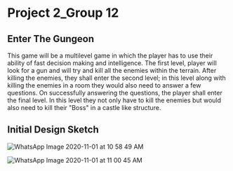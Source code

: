 # Project 2_Group 12

## Enter The Gungeon
This game will be a multilevel game in which the player has to use their ability of fast decision making and intelligence. The first level, player will look for a gun and will try 
and kill all the enemies within the terrain. After killing the enemies, they shall enter the second level; in this level along with killing the enemies in a room they would also 
need to answer a few questions. On successfully answering the questions, the player shall enter the final level. In this level they not only have to kill the enemies but would
also need to kill their "Boss" in a castle like structure.

## Initial Design Sketch
![WhatsApp Image 2020-11-01 at 10 58 49 AM](https://user-images.githubusercontent.com/56169161/97809294-a1e44900-1c31-11eb-998c-570caad85618.jpeg)

![WhatsApp Image 2020-11-01 at 11 00 45 AM](https://user-images.githubusercontent.com/56169161/97809302-add00b00-1c31-11eb-89a9-1e076def66e6.jpeg)
